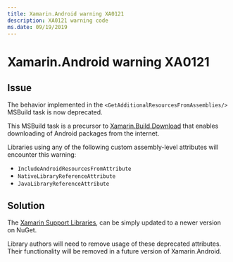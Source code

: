```yaml
---
title: Xamarin.Android warning XA0121
description: XA0121 warning code
ms.date: 09/19/2019
---
```

# Xamarin.Android warning XA0121

## Issue

The behavior implemented in the
`<GetAdditionalResourcesFromAssemblies/>` MSBuild task is now
deprecated.

This MSBuild task is a precursor to [Xamarin.Build.Download][xbd] that
enables downloading of Android packages from the internet.

Libraries using any of the following custom assembly-level attributes
will encounter this warning:

* `IncludeAndroidResourcesFromAttribute`
* `NativeLibraryReferenceAttribute`
* `JavaLibraryReferenceAttribute`

## Solution

The [Xamarin Support Libraries][supportlibs], can be simply updated to
a newer version on NuGet.

Library authors will need to remove usage of these deprecated
attributes. Their functionality will be removed in a future version of
Xamarin.Android.

[xbd]: https://www.nuget.org/packages/Xamarin.Build.Download
[supportlibs]: https://github.com/xamarin/AndroidSupportComponents
